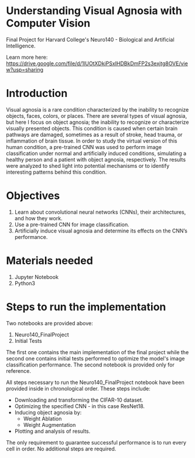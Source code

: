 # Understanding Visual Agnosia with Computer Vision
Final Project for Harvard College's Neuro140 - Biological and Artificial Intelligence. 

Learn more here: https://drive.google.com/file/d/1lUOtXDkiPSxIHDBkDmFP2s3exjtg8OVE/view?usp=sharing

# Introduction
Visual agnosia is a rare condition characterized by the inability to recognize objects, faces, colors, or places. There are several types of visual agnosia, but here I focus on object agnosia; the inability to recognize or characterize visually presented objects. This condition is caused when certain brain pathways are damaged, sometimes as a result of stroke, head trauma, or inflammation of brain tissue. In order to study the virtual version of this human condition, a pre-trained CNN was used to perform image classification under normal and artificially induced conditions, simulating a healthy person and a patient with object agnosia, respectively. The results were analyzed to shed light into potential mechanisms or to identify interesting patterns behind this condition. 

# Objectives
1.	Learn about convolutional neural networks (CNNs), their architectures, and how they work.
2.	Use a pre-trained CNN for image classification.
3.	Artificially induce visual agnosia and determine its effects on the CNN’s performance. 

# Materials needed
1. Jupyter Notebook
2. Python3

# Steps to run the implementation
Two notebooks are provided above:
1. Neuro140_FinalProject
2. Initial Tests

The first one contains the main implementation of the final project while the second one contains initial tests performed to optimize the model's image classification performance. The second notebook is provided only for reference.

All steps necessary to run the Neuro140_FinalProject notebook have been provided inside in chronological order. These steps include:
- Downloading and transforming the CIFAR-10 dataset. 
- Optimizing the specified CNN - in this case ResNet18.
- Inducing object agnosia by:
    - Weight Ablation
    - Weight Augmentation
- Plotting and analysis of results.

The only requirement to guarantee successful performance is to run every cell in order. No additional steps are required.
